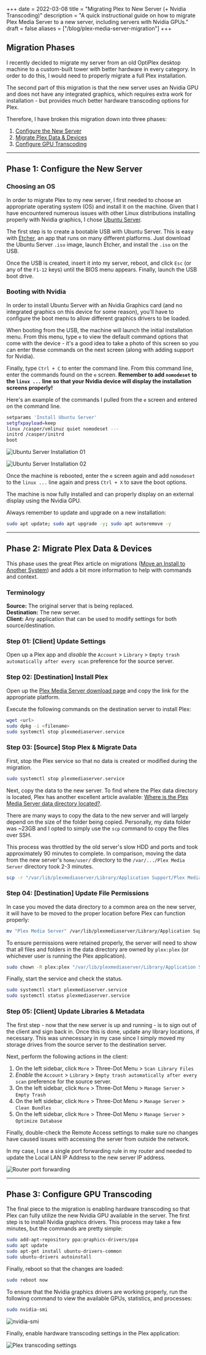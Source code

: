 +++
date = 2022-03-08
title = "Migrating Plex to New Server (+ Nvidia Transcoding)"
description = "A quick instructional guide on how to migrate Plex Media Server to a new server, including servers with Nvidia GPUs."
draft = false
aliases = ["/blog/plex-media-server-migration"]
+++

## Migration Phases

I recently decided to migrate my server from an old OptiPlex desktop machine to
a custom-built tower with better hardware in every category. In order to do
this, I would need to properly migrate a full Plex installation.

The second part of this migration is that the new server uses an Nvidia GPU and
does not have any integrated graphics, which requires extra work for
installation - but provides much better hardware transcoding options for Plex.

Therefore, I have broken this migration down into three phases:

1. [Configure the New Server](#phase-1-configure-the-new-server)
2. [Migrate Plex Data & Devices](#phase-2-migrate-plex-data-devices)
3. [Configure GPU Transcoding](#phase-3-configure-gpu-transcoding)

---

## Phase 1: Configure the New Server

### Choosing an OS

In order to migrate Plex to my new server, I first needed to choose an
appropriate operating system (OS) and install it on the machine. Given that I
have encountered numerous issues with other Linux distributions installing
properly with Nvidia graphics, I chose
[Ubuntu Server](https://ubuntu.com/download/server).

The first step is to create a bootable USB with Ubuntu Server. This is easy with
[Etcher](https://www.balena.io/etcher/), an app that runs on many different
platforms. Just download the Ubuntu Server `.iso` image, launch Etcher, and
install the `.iso` on the USB.

Once the USB is created, insert it into my server, reboot, and click `Esc` (or
any of the `F1-12` keys) until the BIOS menu appears. Finally, launch the USB
boot drive.

### Booting with Nvidia

In order to install Ubuntu Server with an Nvidia Graphics card (and no
integrated graphics on this device for some reason), you'll have to configure
the boot menu to allow different graphics drivers to be loaded.

When booting from the USB, the machine will launch the initial installation
menu. From this menu, type `e` to view the default command options that come
with the device - it's a good idea to take a photo of this screen so you can
enter these commands on the next screen (along with adding support for Nvidia).

Finally, type `Ctrl + C` to enter the command line. From this command line,
enter the commands found on the `e` screen. **Remember to add `nomodeset` to the
`linux ...` line so that your Nvidia device will display the installation
screens properly!**

Here's an example of the commands I pulled from the `e` screen and entered on
the command line.

```sh
setparams 'Install Ubuntu Server'
setgfxpayload=keep
linux /casper/vmlinuz quiet nomodeset ---
initrd /casper/initrd
boot
```

![Ubuntu Server Installation 01](https://img.cleberg.net/blog/20220308-plex-media-server-migration/ubuntu_server_installation_01.png)

![Ubuntu Server Installation 02](https://img.cleberg.net/blog/20220308-plex-media-server-migration/ubuntu_server_installation_02.png)

Once the machine is rebooted, enter the `e` screen again and add `nomodeset` to
the `linux ...` line again and press `Ctrl + X` to save the boot options.

The machine is now fully installed and can properly display on an external
display using the Nvidia GPU.

Always remember to update and upgrade on a new installation:

```sh
sudo apt update; sudo apt upgrade -y; sudo apt autoremove -y
```

---

## Phase 2: Migrate Plex Data & Devices

This phase uses the great Plex article on migrations
([Move an Install to Another System](https://support.plex.tv/articles/201370363-move-an-install-to-another-system/))
and adds a bit more information to help with commands and context.

### Terminology

**Source:** The original server that is being replaced.  
**Destination:** The new server.  
**Client:** Any application that can be used to modify settings for both
source/destination.

### Step 01: [Client] Update Settings

Open up a Plex app and _disable_ the `Account` > `Library` >
`Empty trash automatically after every scan` preference for the source server.

### Step 02: [Destination] Install Plex

Open up the
[Plex Media Server download page](https://www.plex.tv/media-server-downloads/)
and copy the link for the appropriate platform.

Execute the following commands on the destination server to install Plex:

```sh
wget <url>
sudo dpkg -i <filename>
sudo systemctl stop plexmediaserver.service
```

### Step 03: [Source] Stop Plex & Migrate Data

First, stop the Plex service so that no data is created or modified during the
migration.

```sh
sudo systemctl stop plexmediaserver.service
```

Next, copy the data to the new server. To find where the Plex data directory is
located, Plex has another excellent article available:
[Where is the Plex Media Server data directory located?](https://support.plex.tv/articles/202915258-where-is-the-plex-media-server-data-directory-located/).

There are many ways to copy the data to the new server and will largely depend
on the size of the folder being copied. Personally, my data folder was ~23GB and
I opted to simply use the `scp` command to copy the files over SSH.

This process was throttled by the old server's slow HDD and ports and took
approximately 90 minutes to complete. In comparison, moving the data from the
new server's `home/user/` directory to the `/var/.../Plex Media Server`
directory took 2-3 minutes.

```sh
scp -r "/var/lib/plexmediaserver/Library/Application Support/Plex Media Server" your_user@xxx.xxx.xxx.xxx:"'/path/to/destination/'"
```

### Step 04: [Destination] Update File Permissions

In case you moved the data directory to a common area on the new server, it will
have to be moved to the proper location before Plex can function properly:

```sh
mv "Plex Media Server" /var/lib/plexmediaserver/Library/Application Support/
```

To ensure permissions were retained properly, the server will need to show that
all files and folders in the data directory are owned by `plex:plex` (or
whichever user is running the Plex application).

```sh
sudo chown -R plex:plex "/var/lib/plexmediaserver/Library/Application Support/Plex Media Server"
```

Finally, start the service and check the status.

```sh
sudo systemctl start plexmediaserver.service
sudo systemctl status plexmediaserver.service
```

### Step 05: [Client] Update Libraries & Metadata

The first step - now that the new server is up and running - is to sign out of
the client and sign back in. Once this is done, update any library locations, if
necessary. This was unnecessary in my case since I simply moved my storage
drives from the source server to the destination server.

Next, perform the following actions in the client:

1. On the left sidebar, click `More` > Three-Dot Menu > `Scan Library Files`
2. _Enable_ the `Account` > `Library` >
   `Empty trash automatically after every scan` preference for the source
   server.
3. On the left sidebar, click `More` > Three-Dot Menu > `Manage Server` >
   `Empty Trash`
4. On the left sidebar, click `More` > Three-Dot Menu > `Manage Server` >
   `Clean Bundles`
5. On the left sidebar, click `More` > Three-Dot Menu > `Manage Server` >
   `Optimize Database`

Finally, double-check the Remote Access settings to make sure no changes have
caused issues with accessing the server from outside the network.

In my case, I use a single port forwarding rule in my router and needed to
update the Local LAN IP Address to the new server IP address.

![Router port forwarding](https://img.cleberg.net/blog/20220308-plex-media-server-migration/port_forwarding.png)

---

## Phase 3: Configure GPU Transcoding

The final piece to the migration is enabling hardware transcoding so that Plex
can fully utilize the new Nvidia GPU available in the server. The first step is
to install Nvidia graphics drivers. This process may take a few minutes, but the
commands are pretty simple:

```sh
sudo add-apt-repository ppa:graphics-drivers/ppa
sudo apt update
sudo apt-get install ubuntu-drivers-common
sudo ubuntu-drivers autoinstall
```

Finally, reboot so that the changes are loaded:

```sh
sudo reboot now
```

To ensure that the Nvidia graphics drivers are working properly, run the
following command to view the available GPUs, statistics, and processes:

```sh
sudo nvidia-smi
```

![nvidia-smi](https://img.cleberg.net/blog/20220308-plex-media-server-migration/nvidia_smi.png)

Finally, enable hardware transcoding settings in the Plex application:

![Plex transcoding settings](https://img.cleberg.net/blog/20220308-plex-media-server-migration/plex_transcoding.png)
